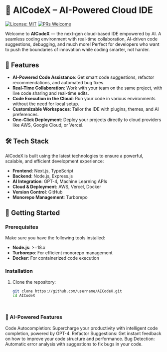# 🚀 **AICodeX** – AI-Powered Cloud IDE

[![License: MIT](https://img.shields.io/badge/License-MIT-green.svg)](https://opensource.org/licenses/MIT)
[![PRs Welcome](https://img.shields.io/badge/PRs-welcome-brightgreen.svg)](https://github.com/username/AICodeX/pulls)

Welcome to **AICodeX** — the next-gen cloud-based IDE empowered by AI. A seamless coding environment with real-time collaboration, AI-driven code suggestions, debugging, and much more! Perfect for developers who want to push the boundaries of innovation while coding smarter, not harder.

## 🎯 **Features**
- **AI-Powered Code Assistance**: Get smart code suggestions, refactor recommendations, and automated bug fixes.
- **Real-Time Collaboration**: Work with your team on the same project, with live code sharing and real-time edits.
- **Code Execution in the Cloud**: Run your code in various environments without the need for local setup.
- **Customizable Workspaces**: Tailor the IDE with plugins, themes, and AI preferences.
- **One-Click Deployment**: Deploy your projects directly to cloud providers like AWS, Google Cloud, or Vercel.

## 🛠 **Tech Stack**
AICodeX is built using the latest technologies to ensure a powerful, scalable, and efficient development experience:
- **Frontend**: Next.js, TypeScript
- **Backend**: Node.js, Express.js
- **AI Integration**: GPT-4, Machine Learning APIs
- **Cloud & Deployment**: AWS, Vercel, Docker
- **Version Control**: GitHub
- **Monorepo Management**: Turborepo

## 🚀 **Getting Started**

### **Prerequisites**
Make sure you have the following tools installed:
- **Node.js**: >=18.x
- **Turborepo**: For efficient monorepo management
- **Docker**: For containerized code execution

### **Installation**

1. Clone the repository:
   ```bash
   git clone https://github.com/username/AICodeX.git
   cd AICodeX




### 🧠 AI-Powered Features
Code Autocompletion: Supercharge your productivity with intelligent code completion, powered by GPT-4.
Refactor Suggestions: Get instant feedback on how to improve your code structure and performance.
Bug Detection: Automatic error analysis with suggestions to fix bugs in your code.